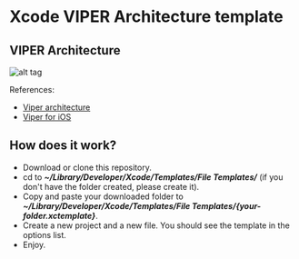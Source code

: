# Xcode VIPER Architecture template

## VIPER Architecture 
![alt tag](https://github.com/rcasanovan/Xcode-VIPER-Architecture-Template/blob/master/Images/projectArchitecture.jpeg?raw=true)

References:
* [Viper architecture](https://www.objc.io/issues/13-architecture/viper/)
* [Viper for iOS](https://medium.com/@smalam119/viper-design-pattern-for-ios-application-development-7a9703902af6)

## How does it work?

* Download or clone this repository.
* cd to ***~/Library/Developer/Xcode/Templates/File Templates/*** (if you don't have the folder created, please create it).
* Copy and paste your downloaded folder to ***~/Library/Developer/Xcode/Templates/File Templates/{your-folder.xctemplate}***.
* Create a new project and a new file. You should see the template in the options list.
* Enjoy.
